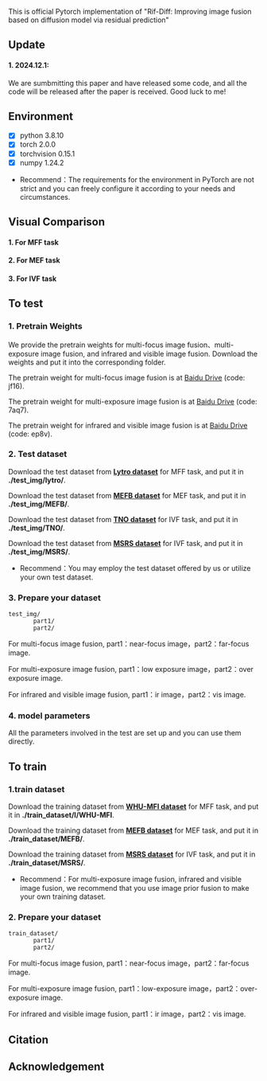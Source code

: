 This is official Pytorch implementation of "Rif-Diff: Improving image fusion based on diffusion model via residual prediction"

## Update
#### 1. 2024.12.1: 
We are sumbmitting this paper and have released some code, and all the code will be released after the paper is received. Good luck to me!

## Environment
 - [x] python 3.8.10
 - [x] torch 2.0.0
 - [x] torchvision 0.15.1
 - [x] numpy 1.24.2
 - Recommend：The requirements for the environment in PyTorch are not strict and you can freely configure it according to your needs and circumstances.

## Visual Comparison

#### 1. For MFF task

#### 2. For MEF task

#### 3. For IVF task

## To test
### 1. Pretrain Weights
We provide the pretrain weights for multi-focus image fusion、multi-exposure image fusion, and infrared and visible image fusion. Download the weights and put it into the corresponding folder.

The pretrain weight for multi-focus image fusion is at [Baidu Drive](https://pan.baidu.com/s/14C7S3gImgB8BCecZxyb4jQ?pwd=jf16) (code: jf16).

The pretrain weight for multi-exposure image fusion is at [Baidu Drive](https://pan.baidu.com/s/1_g0EnQwq6QP-8BVCA1anQA?pwd=7aq7) (code: 7aq7).

The pretrain weight for infrared and visible image fusion is at  [Baidu Drive](https://pan.baidu.com/s/1XyRdu1ZXBvvKhmROjzmYdg?pwd=ep8v) (code: ep8v).

### 2. Test dataset
Download the test dataset from [**Lytro dataset**](https://pan.baidu.com/s/1XyRdu1ZXBvvKhmROjzmYdg?pwd=ep8v) for MFF task, and put it in **./test_img/lytro/**. 

Download the test dataset from [**MEFB dataset**](https://pan.baidu.com/s/1XyRdu1ZXBvvKhmROjzmYdg?pwd=ep8v) for MEF task, and put it in **./test_img/MEFB/**.

Download the test dataset from [**TNO dataset**](https://pan.baidu.com/s/1XyRdu1ZXBvvKhmROjzmYdg?pwd=ep8v) for IVF task, and put it in **./test_img/TNO/**.

Download the test dataset from [**MSRS dataset**](https://pan.baidu.com/s/1XyRdu1ZXBvvKhmROjzmYdg?pwd=ep8v) for IVF task, and put it in **./test_img/MSRS/**.

- Recommend：You may employ the test dataset offered by us or utilize your own test dataset.

### 3. Prepare your dataset
    test_img/
           part1/
           part2/
For multi-focus image fusion, part1：near-focus image，part2：far-focus image.

For multi-exposure image fusion, part1：low exposure image，part2：over exposure image.

For infrared and visible image fusion, part1：ir image，part2：vis image.



### 4. model parameters
All the parameters involved in the test are set up and you can use them directly.

## To train 
### 1.train dataset
Download the training dataset from [**WHU-MFI dataset**](https://pan.baidu.com/s/1XyRdu1ZXBvvKhmROjzmYdg?pwd=ep8v) for MFF task, and put it in **./train_dataset/l/WHU-MFI**. 

Download the training dataset from [**MEFB dataset**](https://pan.baidu.com/s/1XyRdu1ZXBvvKhmROjzmYdg?pwd=ep8v) for MEF task, and put it in **./train_dataset/MEFB/**.

Download the training dataset from [**MSRS dataset**](https://pan.baidu.com/s/1XyRdu1ZXBvvKhmROjzmYdg?pwd=ep8v) for IVF task, and put it in **./train_dataset/MSRS/**.

- Recommend：For multi-exposure image fusion, infrared and visible image fusion, we recommend that you use image prior fusion to make your own training dataset.

### 2. Prepare your dataset
    train_dataset/
           part1/
           part2/
For multi-focus image fusion, part1：near-focus image，part2：far-focus image.

For multi-exposure image fusion, part1：low-exposure image，part2：over-exposure image.

For infrared and visible image fusion, part1：ir image，part2：vis image.


## Citation


## Acknowledgement
